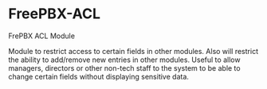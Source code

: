 # FreePBX-ACL
FrePBX ACL Module

Module to restrict access to certain fields in other modules. Also will restrict the ability to add/remove new entries in other modules. Useful to allow managers, directors or other non-tech staff to the system to be able to change certain fields without displaying sensitive data.
